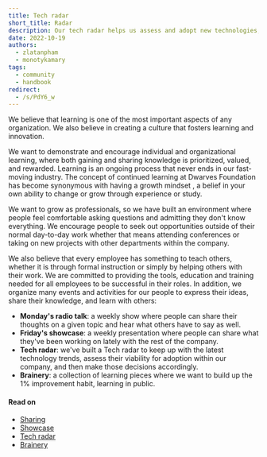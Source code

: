 ```yaml
---
title: Tech radar
short_title: Radar
description: Our tech radar helps us assess and adopt new technologies, inspired by ThoughtWorks. Learn about its structure and how we use it.
date: 2022-10-19
authors:
  - zlatanpham
  - monotykamary
tags:
  - community
  - handbook
redirect:
  - /s/PdY6_w
---
```


We believe that learning is one of the most important aspects of any organization. We also believe in creating a culture that fosters learning and innovation.

We want to demonstrate and encourage individual and organizational learning, where both gaining and sharing knowledge is prioritized, valued, and rewarded. Learning is an ongoing process that never ends in our fast-moving industry. The concept of continued learning at Dwarves Foundation has become synonymous with having a growth mindset , a belief in your own ability to change or grow through experience or study.

We want to grow as professionals, so we have built an environment where people feel comfortable asking questions and admitting they don't know everything. We encourage people to seek out opportunities outside of their normal day-to-day work whether that means attending conferences or taking on new projects with other departments within the company.

We also believe that every employee has something to teach others, whether it is through formal instruction or simply by helping others with their work. We are committed to providing the tools, education and training needed for all employees to be successful in their roles. In addition, we organize many events and activities for our people to express their ideas, share their knowledge, and learn with others:

- **Monday's radio talk**: a weekly show where people can share their thoughts on a given topic and hear what others have to say as well.
- **Friday's showcase**: a weekly presentation where people can share what they've been working on lately with the rest of the company.
- **Tech radar**: we've built a Tech radar to keep up with the latest technology trends, assess their viability for adoption within our company, and then make those decisions accordingly.
- **Brainery**: a collection of learning pieces where we want to build up the 1% improvement habit, learning in public.

#### Read on

- [Sharing](sharing.md)
- [Showcase](showcase.md)
- [Tech radar](radar.md)
- [Brainery](https://github.com/dwarvesf/playgroud)
